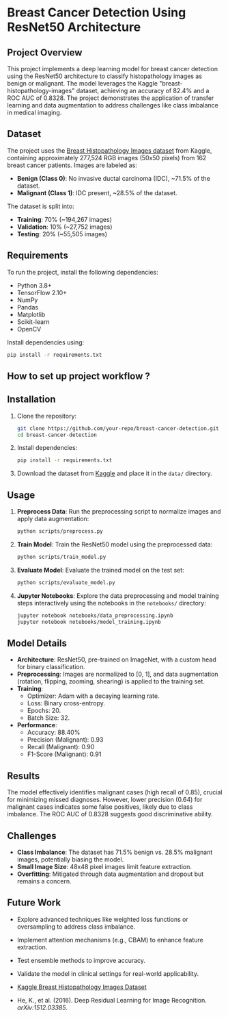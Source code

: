 # Breast Cancer Detection Using ResNet50 Architecture

## Project Overview
This project implements a deep learning model for breast cancer detection using the ResNet50 architecture to classify histopathology images as benign or malignant. The model leverages the Kaggle "breast-histopathology-images" dataset, achieving an accuracy of 82.4% and a ROC AUC of 0.8328. The project demonstrates the application of transfer learning and data augmentation to address challenges like class imbalance in medical imaging.

## Dataset
The project uses the [Breast Histopathology Images dataset](https://www.kaggle.com/datasets/paultimothymooney/breast-histopathology-images) from Kaggle, containing approximately 277,524 RGB images (50x50 pixels) from 162 breast cancer patients. Images are labeled as:
- **Benign (Class 0)**: No invasive ductal carcinoma (IDC), ~71.5% of the dataset.
- **Malignant (Class 1)**: IDC present, ~28.5% of the dataset.

The dataset is split into:
- **Training**: 70% (~194,267 images)
- **Validation**: 10% (~27,752 images)
- **Testing**: 20% (~55,505 images)

## Requirements
To run the project, install the following dependencies:
- Python 3.8+
- TensorFlow 2.10+
- NumPy
- Pandas
- Matplotlib
- Scikit-learn
- OpenCV

Install dependencies using:
```bash
pip install -r requirements.txt
```

## How to set up project workflow ?



## Installation
1. Clone the repository:
   ```bash
   git clone https://github.com/your-repo/breast-cancer-detection.git
   cd breast-cancer-detection
   ```
2. Install dependencies:
   ```bash
   pip install -r requirements.txt
   ```
3. Download the dataset from [Kaggle](https://www.kaggle.com/datasets/paultimothymooney/breast-histopathology-images) and place it in the `data/` directory.

## Usage
1. **Preprocess Data**:
   Run the preprocessing script to normalize images and apply data augmentation:
   ```bash
   python scripts/preprocess.py
   ```

2. **Train Model**:
   Train the ResNet50 model using the preprocessed data:
   ```bash
   python scripts/train_model.py
   ```

3. **Evaluate Model**:
   Evaluate the trained model on the test set:
   ```bash
   python scripts/evaluate_model.py
   ```

4. **Jupyter Notebooks**:
   Explore the data preprocessing and model training steps interactively using the notebooks in the `notebooks/` directory:
   ```bash
   jupyter notebook notebooks/data_preprocessing.ipynb
   jupyter notebook notebooks/model_training.ipynb
   ```

## Model Details
- **Architecture**: ResNet50, pre-trained on ImageNet, with a custom head for binary classification.
- **Preprocessing**: Images are normalized to [0, 1], and data augmentation (rotation, flipping, zooming, shearing) is applied to the training set.
- **Training**:
  - Optimizer: Adam with a decaying learning rate.
  - Loss: Binary cross-entropy.
  - Epochs: 20.
  - Batch Size: 32.
- **Performance**:
  - Accuracy: 88.40%
  - Precision (Malignant): 0.93
  - Recall (Malignant): 0.90
  - F1-Score (Malignant): 0.91

## Results
The model effectively identifies malignant cases (high recall of 0.85), crucial for minimizing missed diagnoses. However, lower precision (0.64) for malignant cases indicates some false positives, likely due to class imbalance. The ROC AUC of 0.8328 suggests good discriminative ability.

## Challenges
- **Class Imbalance**: The dataset has 71.5% benign vs. 28.5% malignant images, potentially biasing the model.
- **Small Image Size**: 48x48 pixel images limit feature extraction.
- **Overfitting**: Mitigated through data augmentation and dropout but remains a concern.

## Future Work
- Explore advanced techniques like weighted loss functions or oversampling to address class imbalance.
- Implement attention mechanisms (e.g., CBAM) to enhance feature extraction.
- Test ensemble methods to improve accuracy.
- Validate the model in clinical settings for real-world applicability.


- [Kaggle Breast Histopathology Images Dataset](https://www.kaggle.com/datasets/paultimothymooney/breast-histopathology-images)
- He, K., et al. (2016). Deep Residual Learning for Image Recognition. *arXiv:1512.03385*.

